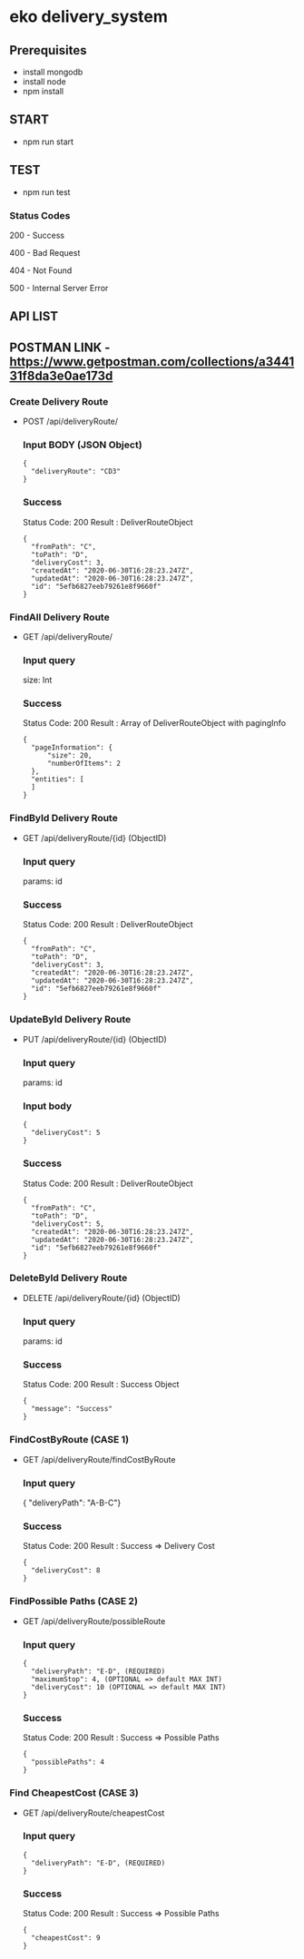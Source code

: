 # eko delivery_system

## Prerequisites

- install mongodb 
- install node 
- npm install

## START
- npm run start

## TEST
- npm run test

### Status Codes
200 - Success

400 - Bad Request

404 - Not Found

500 - Internal Server Error

## API LIST

## POSTMAN LINK - https://www.getpostman.com/collections/a344131f8da3e0ae173d

### Create Delivery Route
- POST /api/deliveryRoute/
  
  ### Input BODY (JSON Object)
  ```
  {
    "deliveryRoute": "CD3"
  }
  ```

  ### Success
  Status Code: 200
  Result : DeliverRouteObject
  ```
  {
    "fromPath": "C",
    "toPath": "D",
    "deliveryCost": 3,
    "createdAt": "2020-06-30T16:28:23.247Z",
    "updatedAt": "2020-06-30T16:28:23.247Z",
    "id": "5efb6827eeb79261e8f9660f"
  }
  ```

### FindAll Delivery Route
- GET /api/deliveryRoute/
  
  ### Input query
  size: Int

  ### Success
  Status Code: 200
  Result : Array of DeliverRouteObject with pagingInfo
  ```
  {
    "pageInformation": {
        "size": 20,
        "numberOfItems": 2
    },
    "entities": [
    ]
  }
  ```

### FindById Delivery Route
- GET /api/deliveryRoute/{id} (ObjectID)
  
  ### Input query
  params: id

  ### Success
  Status Code: 200
  Result : DeliverRouteObject
  ```
  {
    "fromPath": "C",
    "toPath": "D",
    "deliveryCost": 3,
    "createdAt": "2020-06-30T16:28:23.247Z",
    "updatedAt": "2020-06-30T16:28:23.247Z",
    "id": "5efb6827eeb79261e8f9660f"
  }
  ```

### UpdateById Delivery Route
- PUT /api/deliveryRoute/{id} (ObjectID)
  
  ### Input query
  params: id

  ### Input body
  ```
  {
    "deliveryCost": 5
  }
  ```

  ### Success
  Status Code: 200
  Result : DeliverRouteObject
  ```
  {
    "fromPath": "C",
    "toPath": "D",
    "deliveryCost": 5,
    "createdAt": "2020-06-30T16:28:23.247Z",
    "updatedAt": "2020-06-30T16:28:23.247Z",
    "id": "5efb6827eeb79261e8f9660f"
  }
  ```

### DeleteById Delivery Route
- DELETE /api/deliveryRoute/{id} (ObjectID)
  
  ### Input query
  params: id

  ### Success
  Status Code: 200
  Result : Success Object
  ```
  {
    "message": "Success"
  }
  ```

### FindCostByRoute (CASE 1)
- GET /api/deliveryRoute/findCostByRoute
  
  ### Input query
  { "deliveryPath": "A-B-C"} 

  ### Success
  Status Code: 200
  Result : Success => Delivery Cost
  ```
  {
    "deliveryCost": 8
  }
  ```
 
### FindPossible Paths (CASE 2)
- GET /api/deliveryRoute/possibleRoute
  
  ### Input query
  ```
  { 
    "deliveryPath": "E-D", (REQUIRED)
    "maximumStop": 4, (OPTIONAL => default MAX INT)
    "deliveryCost": 10 (OPTIONAL => default MAX INT)
  } 
  ```

  ### Success
  Status Code: 200
  Result : Success => Possible Paths
  ```
  {
    "possiblePaths": 4
  }
  ```

### Find CheapestCost (CASE 3)
- GET /api/deliveryRoute/cheapestCost
  
  ### Input query
  ```
  { 
    "deliveryPath": "E-D", (REQUIRED)
  } 
  ```

  ### Success
  Status Code: 200
  Result : Success => Possible Paths
  ```
  {
    "cheapestCost": 9
  }
  ```